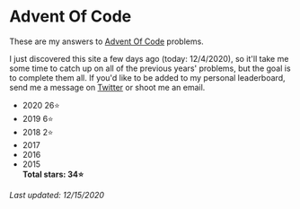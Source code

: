 # Advent Of Code
These are my answers to [Advent Of Code](https://adventofcode.com) problems.

I just discovered this site a few days ago (today: 12/4/2020), so it'll take me some time to catch up on all of the previous years' problems, but the goal is to complete them all. If you'd like to be added to my personal leaderboard, send me a message on [Twitter](https://twitter.com/walkercsutton) or shoot me an email.

* 2020 26⭐
* 2019 6⭐
* 2018 2⭐
* 2017
* 2016
* 2015    
__Total stars: 34⭐__

_Last updated: 12/15/2020_
